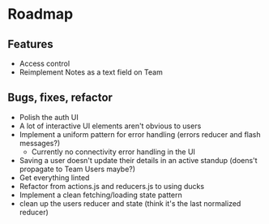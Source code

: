# Roadmap

## Features

* Access control
* Reimplement Notes as a text field on Team

## Bugs, fixes, refactor

* Polish the auth UI
* A lot of interactive UI elements aren't obvious to users
* Implement a uniform pattern for error handling (errors reducer and flash messages?)
  * Currently no connectivity error handling in the UI
* Saving a user doesn't update their details in an active standup (doens't propagate to Team Users maybe?)
* Get everything linted
* Refactor from actions.js and reducers.js to using ducks
* Implement a clean fetching/loading state pattern
* clean up the users reducer and state (think it's the last normalized reducer)
